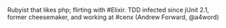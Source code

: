 Rubyist that likes php; flirting with #Elixir. TDD infected since jUnit 2.1, former cheesemaker, and working at #cenx (Andrew Forward, @a4word)
